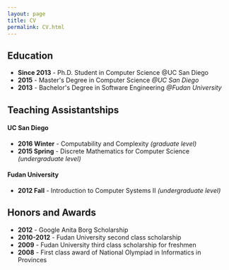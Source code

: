 ```yaml
---
layout: page
title: CV
permalink: CV.html
---
```


## Education

- **Since 2013** - Ph.D. Student in Computer Science @UC San Diego
- **2015** - Master's Degree in Computer Science *@UC San Diego*
- **2013** - Bachelor's Degree in Software Engineering *@Fudan University*

## Teaching Assistantships

#### UC San Diego

- **2016 Winter** - Computability and Complexity *(graduate level)*
- **2015 Spring** - Discrete Mathematics for Computer Science *(undergraduate level)*

#### Fudan University

- **2012 Fall** - Introduction to Computer Systems II *(undergraduate level)*

## Honors and Awards

- **2012** - Google Anita Borg Scholarship
- **2010-2012** - Fudan University second class scholarship
- **2009** - Fudan University third class scholarship for freshmen
- **2008** - First class award of National Olympiad in Informatics in Provinces
